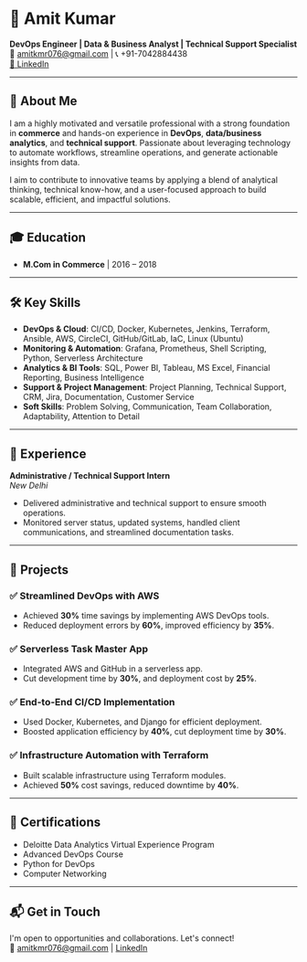 # 💼 Amit Kumar  
**DevOps Engineer | Data & Business Analyst | Technical Support Specialist**  
📧 amitkmr076@gmail.com | 📞 +91-7042884438  
[🔗 LinkedIn](https://www.linkedin.com/in/amit-kumar-3576191b4)

---

## 👋 About Me  

I am a highly motivated and versatile professional with a strong foundation in **commerce** and hands-on experience in **DevOps**, **data/business analytics**, and **technical support**. Passionate about leveraging technology to automate workflows, streamline operations, and generate actionable insights from data.

I aim to contribute to innovative teams by applying a blend of analytical thinking, technical know-how, and a user-focused approach to build scalable, efficient, and impactful solutions.

---

## 🎓 Education  
- **M.Com in Commerce** | 2016 – 2018

---

## 🛠️ Key Skills  

- **DevOps & Cloud**: CI/CD, Docker, Kubernetes, Jenkins, Terraform, Ansible, AWS, CircleCI, GitHub/GitLab, IaC, Linux (Ubuntu)  
- **Monitoring & Automation**: Grafana, Prometheus, Shell Scripting, Python, Serverless Architecture  
- **Analytics & BI Tools**: SQL, Power BI, Tableau, MS Excel, Financial Reporting, Business Intelligence  
- **Support & Project Management**: Project Planning, Technical Support, CRM, Jira, Documentation, Customer Service  
- **Soft Skills**: Problem Solving, Communication, Team Collaboration, Adaptability, Attention to Detail

---

## 💼 Experience  

**Administrative / Technical Support Intern**  
*New Delhi*  
- Delivered administrative and technical support to ensure smooth operations.  
- Monitored server status, updated systems, handled client communications, and streamlined documentation tasks.

---

## 🚀 Projects  

### ✅ Streamlined DevOps with AWS  
- Achieved **30%** time savings by implementing AWS DevOps tools.  
- Reduced deployment errors by **60%**, improved efficiency by **35%**.

### ✅ Serverless Task Master App  
- Integrated AWS and GitHub in a serverless app.  
- Cut development time by **30%**, and deployment cost by **25%**.

### ✅ End-to-End CI/CD Implementation  
- Used Docker, Kubernetes, and Django for efficient deployment.  
- Boosted application efficiency by **40%**, cut deployment time by **30%**.

### ✅ Infrastructure Automation with Terraform  
- Built scalable infrastructure using Terraform modules.  
- Achieved **50%** cost savings, reduced downtime by **40%**.

---

## 📜 Certifications  
- Deloitte Data Analytics Virtual Experience Program  
- Advanced DevOps Course  
- Python for DevOps  
- Computer Networking

---

## 📬 Get in Touch  
I'm open to opportunities and collaborations. Let's connect!  
📧 amitkmr076@gmail.com | [LinkedIn](https://www.linkedin.com/in/amit-kumar-3576191b4)

